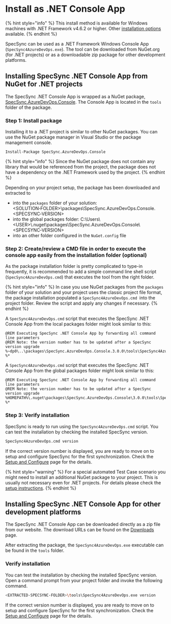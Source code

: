 # Install as .NET Console App

{% hint style="info" %}
This install method is available for Windows machines with .NET Framework v4.6.2 or higher. Other [installation options](./) available.
{% endhint %}

SpecSync can be used as a .NET Framework Windows Console App (`SpecSync4AzureDevOps.exe`). The tool can be downloaded from NuGet.org (for .NET projects) or as a downloadable zip package for other development platforms.

## Installing SpecSync .NET Console App from NuGet for .NET projects

The SpecSync .NET Console App is wrapped as a NuGet package, [SpecSync.AzureDevOps.Console](https://www.nuget.org/packages/SpecSync.AzureDevOps.Console). The Console App is located in the `tools` folder of the package.

### Step 1: Install package

Installing it to a .NET project is similar to other NuGet packages. You can use the NuGet package manager in Visual Studio or the package management console.

```
Install-Package SpecSync.AzureDevOps.Console
```

{% hint style="info" %}
Since the NuGet package does not contain any library that would be referenced from the project, the package does not have a dependency on the .NET Framework used by the project.
{% endhint %}

Depending on your project setup, the package has been downloaded and extracted to

* into the `packages` folder of your solution: \<SOLUTION‑FOLDER>\packages\SpecSync.AzureDevOps.Console.\<SPECSYNC‑VERSION>
* into the global packages folder: C:\Users\\\<USER>\\.nuget\packages\SpecSync.AzureDevOps.Console\\\<SPECSYNC‑VERSION>
* into an other folder configured in the `NuGet.config` file

### Step 2: Create/review a CMD file in order to execute the console app easily from the installation folder (optional)

As the package installation folder is pretty complicated to type-in frequently, it is recommended to add a simple command line shell script (`SpecSync4AzureDevOps.cmd`) that executes the tool from the right folder.

{% hint style="info" %}
In case you use NuGet packages from the `packages` folder of your solution and your project uses the classic project file format, the package installation populated a `SpecSync4AzureDevOps.cmd `into the project folder. Review the script and apply any changes if necessary.
{% endhint %}

A `SpecSync4AzureDevOps.cmd` script that executes the SpecSync .NET Console App from the local packages folder might look similar to this:

```
@REM Executing SpecSync .NET Console App by forwarding all command line parameters
@REM Note: the version number has to be updated after a SpecSync version upgrade
%~dp0\..\packages\SpecSync.AzureDevOps.Console.3.0.0\tools\SpecSync4AzureDevOps.exe %*

```

A `SpecSync4AzureDevOps.cmd` script that executes the SpecSync .NET Console App from the global packages folder might look similar to this:

```
@REM Executing SpecSync .NET Console App by forwarding all command line parameters
@REM Note: the version number has to be updated after a SpecSync version upgrade
%HOMEPATH%\.nuget\packages\SpecSync.AzureDevOps.Console\3.0.0\tools\SpecSync4AzureDevOps.exe %*

```

### Step 3: Verify installation

SpecSync is ready to run using the `SpecSync4AzureDevOps.cmd` script. You can test the installation by checking the installed SpecSync version.

```bash
SpecSync4AzureDevOps.cmd version
```

If the correct version number is displayed, you are ready to move on to setup and configure SpecSync for the first synchronization. Check the [Setup and Configure](setup-and-configure.md) page for the details.

{% hint style="warning" %}
For a special automated Test Case scenario you might need to install an additional NuGet package to your project. This is usually not necessary even for .NET projects. For details please check the [setup instructions](setup-and-configure.md#setup-specflow-plugin).
{% endhint %}

## Installing SpecSync .NET Console App for other development platforms

The SpecSync .NET Console App can be downloaded directly as a zip file from our website. The download URLs can be found on the [Downloads](../downloads.md) page.

After extracting the package, the `SpecSync4AzureDevOps.exe` executable can be found in the `tools` folder.

### Verify installation

You can test the installation by checking the installed SpecSync version. Open a command prompt from your project folder and invoke the following command.

```bash
<EXTRACTED-SPECSYNC-FOLDER>\tools\SpecSync4AzureDevOps.exe version
```

If the correct version number is displayed, you are ready to move on to setup and configure SpecSync for the first synchronization. Check the [Setup and Configure](setup-and-configure.md) page for the details.
